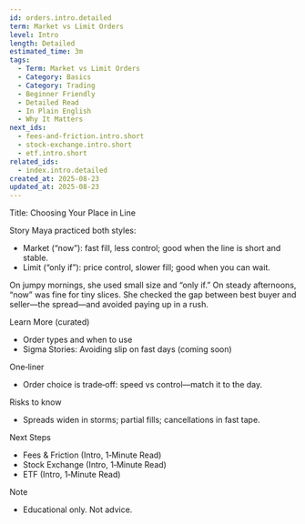 ```yaml
---
id: orders.intro.detailed
term: Market vs Limit Orders
level: Intro
length: Detailed
estimated_time: 3m
tags:
  - Term: Market vs Limit Orders
  - Category: Basics
  - Category: Trading
  - Beginner Friendly
  - Detailed Read
  - In Plain English
  - Why It Matters
next_ids:
  - fees-and-friction.intro.short
  - stock-exchange.intro.short
  - etf.intro.short
related_ids:
  - index.intro.detailed
created_at: 2025-08-23
updated_at: 2025-08-23
---
```


Title: Choosing Your Place in Line

Story
Maya practiced both styles:
- Market (“now”): fast fill, less control; good when the line is short and stable.
- Limit (“only if”): price control, slower fill; good when you can wait.

On jumpy mornings, she used small size and “only if.” On steady afternoons, “now” was fine for tiny slices. She checked the gap between best buyer and seller—the spread—and avoided paying up in a rush.

Learn More (curated)
- Order types and when to use
- Sigma Stories: Avoiding slip on fast days (coming soon)

One‑liner
- Order choice is trade‑off: speed vs control—match it to the day.

Risks to know
- Spreads widen in storms; partial fills; cancellations in fast tape.

Next Steps
- Fees & Friction (Intro, 1‑Minute Read)
- Stock Exchange (Intro, 1‑Minute Read)
- ETF (Intro, 1‑Minute Read)

Note
- Educational only. Not advice.

